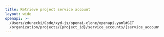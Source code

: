 ```yaml
---
title: Retrieve project service account
layout: wide
openapi: >-
  /Users/zdunecki/Code/xyd-js/openai-clone/openapi.yaml#GET
  /organization/projects/{project_id}/service_accounts/{service_account_id}
---
```



